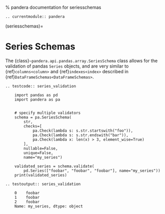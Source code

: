 % pandera documentation for seriesschemas

```{eval-rst}
.. currentmodule:: pandera
```

(seriesschemas)=

# Series Schemas

The {class}`~pandera.api.pandas.array.SeriesSchema` class allows for the validation of pandas
`Series` objects, and are very similar to {ref}`columns<column>` and
{ref}`indexes<index>` described in {ref}`DataFrameSchemas<DataFrameSchemas>`.

```{eval-rst}
.. testcode:: series_validation

    import pandas as pd
    import pandera as pa


    # specify multiple validators
    schema = pa.SeriesSchema(
        str,
        checks=[
            pa.Check(lambda s: s.str.startswith("foo")),
            pa.Check(lambda s: s.str.endswith("bar")),
            pa.Check(lambda x: len(x) > 3, element_wise=True)
        ],
        nullable=False,
        unique=False,
        name="my_series")

    validated_series = schema.validate(
        pd.Series(["foobar", "foobar", "foobar"], name="my_series"))
    print(validated_series)
```

```{eval-rst}
.. testoutput:: series_validation

    0    foobar
    1    foobar
    2    foobar
    Name: my_series, dtype: object
```
